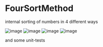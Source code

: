 # FourSortMethod

internal sorting of numbers in 4 different ways

![image](https://user-images.githubusercontent.com/56401315/177175810-0d103850-78c4-45e8-ad16-d086859ea5af.png)
![image](https://user-images.githubusercontent.com/56401315/177175902-ff703c0d-b285-482e-9c60-666834469cf3.png)
![image](https://user-images.githubusercontent.com/56401315/177175928-f99a44bf-76ef-408f-9320-588f4430512e.png)
![image](https://user-images.githubusercontent.com/56401315/177175993-9ea28206-8c0e-4adf-87fb-e000f3f611d7.png)

and some unit-tests 
